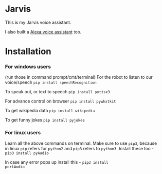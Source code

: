# Jarvis
This is my Jarvis voice assistant.

I also built a <a href="https://www.github.com/anuragrajanp/alexa">Alexa voice assistant</a> too.


# Installation
<h3>For windows users</h3>
(run those in command prompt/cmt/terminal) For the robot to listen to our voice/speech <code>pip install speechRecognition</code>

To speak out, or text to speech <code>pip install pyttsx3</code>

For advance control on browser <code>pip install pywhatkit</code>

To get wikipedia data <code>pip install wikipedia</code>

To get funny jokes <code>pip install pyjokes</code>

<h3>For linux users</h3>
Learn all the above commands on terminal. Make sure to use <code>pip3</code>, because in linux <code>pip</code> refers for <code>python2</code> and <code>pip3</code> refers to <code>python3</code>. Install these too - <code>pip3 install pyAudio</code>

In case any error pops up install this - <code>pip3 install portAudio</code>
